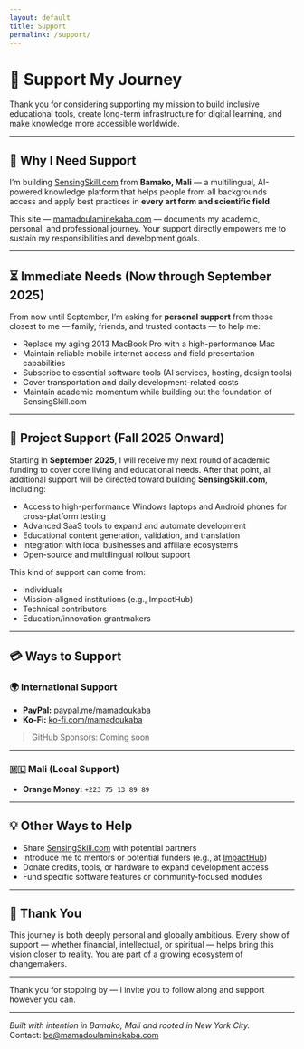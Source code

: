 ```yaml
---
layout: default
title: Support
permalink: /support/
---
```


# 🤝 Support My Journey

Thank you for considering supporting my mission to build inclusive educational tools, create long-term infrastructure for digital learning, and make knowledge more accessible worldwide.

---

## 🎯 Why I Need Support

I’m building [SensingSkill.com](https://www.sensingskill.com) from **Bamako, Mali** — a multilingual, AI-powered knowledge platform that helps people from all backgrounds access and apply best practices in **every art form and scientific field**.

This site — [mamadoulaminekaba.com](https://www.mamadoulaminekaba.com) — documents my academic, personal, and professional journey. Your support directly empowers me to sustain my responsibilities and development goals.

---

## ⏳ Immediate Needs (Now through September 2025)

From now until September, I’m asking for **personal support** from those closest to me — family, friends, and trusted contacts — to help me:

- Replace my aging 2013 MacBook Pro with a high-performance Mac
- Maintain reliable mobile internet access and field presentation capabilities
- Subscribe to essential software tools (AI services, hosting, design tools)
- Cover transportation and daily development-related costs
- Maintain academic momentum while building out the foundation of SensingSkill.com

---

## 🌱 Project Support (Fall 2025 Onward)

Starting in **September 2025**, I will receive my next round of academic funding to cover core living and educational needs. After that point, all additional support will be directed toward building **SensingSkill.com**, including:

- Access to high-performance Windows laptops and Android phones for cross-platform testing
- Advanced SaaS tools to expand and automate development
- Educational content generation, validation, and translation
- Integration with local businesses and affiliate ecosystems
- Open-source and multilingual rollout support

This kind of support can come from:
- Individuals
- Mission-aligned institutions (e.g., ImpactHub)
- Technical contributors
- Education/innovation grantmakers

---

## 💳 Ways to Support

### 🌍 International Support

- **PayPal:** [paypal.me/mamadoukaba](https://paypal.me/mamadoukaba)
- **Ko-Fi:** [ko-fi.com/mamadoukaba](https://ko-fi.com/mamadoukaba)

> GitHub Sponsors: Coming soon

---

### 🇲🇱 Mali (Local Support)

- **Orange Money:** `+223 75 13 89 89` 

---

## 💡 Other Ways to Help

- Share [SensingSkill.com](https://www.sensingskill.com) with potential partners
- Introduce me to mentors or potential funders (e.g., at [ImpactHub](https://the-hub.company))
- Donate credits, tools, or hardware to expand development access
- Fund specific software features or community-focused modules

---

## 🙏 Thank You

This journey is both deeply personal and globally ambitious. Every show of support — whether financial, intellectual, or spiritual — helps bring this vision closer to reality. You are part of a growing ecosystem of changemakers.

---

Thank you for stopping by — I invite you to follow along and support however you can.

---

*Built with intention in Bamako, Mali and rooted in New York City.*  
Contact: [be@mamadoulaminekaba.com](mailto:be@mamadoulaminekaba.com)
